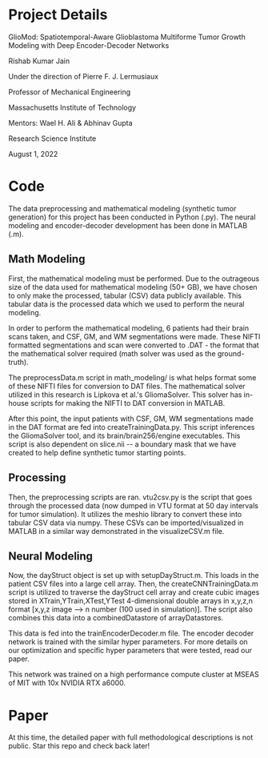 # Project Details

GlioMod: Spatiotemporal-Aware Glioblastoma Multiforme Tumor Growth Modeling with Deep Encoder-Decoder Networks

Rishab Kumar Jain

Under the direction of Pierre F. J. Lermusiaux

Professor of Mechanical Engineering

Massachusetts Institute of Technology

Mentors: Wael H. Ali & Abhinav Gupta

Research Science Institute

August 1, 2022

# Code
The data preprocessing and mathematical modeling (synthetic tumor generation) for this project has been conducted in Python (.py). The neural modeling and encoder-decoder development has been done in MATLAB (.m).

## Math Modeling

First, the mathematical modeling must be performed. Due to the outrageous size of the data used for mathematical modeling (50+ GB), we have chosen to only make the processed, tabular (CSV) data publicly available. This tabular data is the processed data which we used to perform the neural modeling.

In order to perform the mathematical modeling, 6 patients had their brain scans taken, and CSF, GM, and WM segmentations were made. These NIFTI formatted segmentations and scan were converted to .DAT - the format that the mathematical solver required (math solver was used as the ground-truth).

The preprocessData.m script in math_modeling/ is what helps format some of these NIFTI files for conversion to DAT files. The mathematical solver utilized in this research is Lipkova et al.'s GliomaSolver. This solver has in-house scripts for making the NIFTI to DAT conversion in MATLAB.

After this point, the input patients with CSF, GM, WM segmentations made in the DAT format are fed into createTrainingData.py. This script inferences the GliomaSolver tool, and its brain/brain256/engine executables. This script is also dependent on slice.nii -- a boundary mask that we have created to help define synthetic tumor starting points.

## Processing

Then, the preprocessing scripts are ran. vtu2csv.py is the script that goes through the processed data (now dumped in VTU format at 50 day intervals for tumor simulation). It utilizes the meshio library to convert these into tabular CSV data via numpy. These CSVs can be imported/visualized in MATLAB in a similar way demonstrated in the visualizeCSV.m file.

## Neural Modeling
Now, the dayStruct object is set up with setupDayStruct.m. This loads in the patient CSV files into a large cell array. Then, the createCNNTrainingData.m script is utilized to traverse the dayStruct cell array and create cubic images stored in XTrain,YTrain,XTest,YTest 4-dimensional double arrays in x,y,z,n format [x,y,z image --> n number (100 used in simulation)]. The script also combines this data into a combinedDatastore of arrayDatastores.

This data is fed into the trainEncoderDecoder.m file. The encoder decoder network is trained with the similar hyper parameters. For more details on our optimization and specific hyper parameters that were tested, read our paper.

This network was trained on a high performance compute cluster at MSEAS of MIT with 10x NVIDIA RTX a6000.

# Paper
At this time, the detailed paper with full methodological descriptions is not public. Star this repo and check back later!
